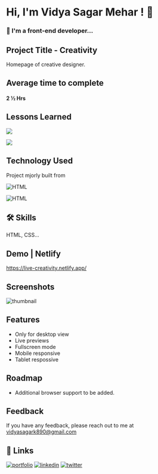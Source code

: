 
# Hi, I'm Vidya Sagar Mehar ! 👋


### 🚀 I'm a front-end developer...



## Project Title - Creativity

Homepage of creative designer.

## Average time to complete
#### 2 ½ Hrs


## Lessons Learned

![](https://img.shields.io/badge/CSS-FLEXBOX-red)

![](https://img.shields.io/badge/CSS-GRID-pink)

## Technology Used

Project mjorly built from

![HTML](https://img.shields.io/badge/FirstTech-HTML-orange)

![HTML](https://img.shields.io/badge/SecondTech-CSS-blue)

## 🛠 Skills
HTML, CSS...

## Demo | Netlify
https://live-creativity.netlify.app/


## Screenshots
![thumbnail](https://user-images.githubusercontent.com/92782806/183038094-12a1f598-25a3-4bbd-933d-6533a4a35a4d.png)




## Features

- Only for desktop view
- Live previews
- Fullscreen mode
- Mobile responsive
- Tablet respossive


## Roadmap

- Additional browser support to be added.

## Feedback

If you have any feedback, please reach out to me at vidyasagark890@gmail.com


## 🔗 Links
[![portfolio](https://img.shields.io/badge/my_portfolio-000?style=for-the-badge&logo=ko-fi&logoColor=white)](https://vidya-sagar-portfolio.netlify.app/)
[![linkedin](https://img.shields.io/badge/linkedin-0A66C2?style=for-the-badge&logo=linkedin&logoColor=white)](https://www.linkedin.com/)
[![twitter](https://img.shields.io/badge/twitter-1DA1F2?style=for-the-badge&logo=twitter&logoColor=white)](https://twitter.com/Cherry_Reyans)

